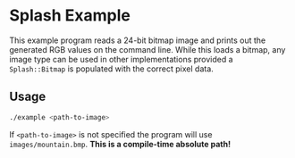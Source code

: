 # Splash Example

This example program reads a 24-bit bitmap image and prints out the generated RGB values on the command line. While this loads a bitmap, any image type can be used in other implementations provided a `Splash::Bitmap` is populated with the correct pixel data.

## Usage

```bash
./example <path-to-image>
```

If `<path-to-image>` is not specified the program will use `images/mountain.bmp`. **This is a compile-time absolute path!**
